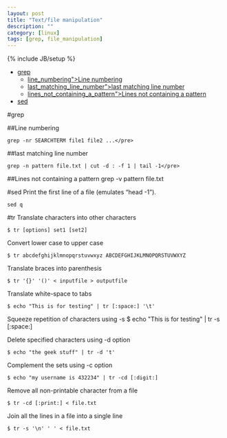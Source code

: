 ```yaml
---
layout: post
title: "Text/file manipulation"
description: ""
category: [linux]
tags: [grep, file_manipulation]
---
```

{% include JB/setup %}

* [grep](#grep)
  * [line_numbering">Line numbering</a></div></li>](#line_numbering">line-numbering</a></div></li>)
  * [last_matching_line_number">last matching line number</a></div></li>](#last_matching_line_number">last-matching-line-number</a></div></li>)
  * [lines_not_containing_a_pattern">Lines not containing a pattern</a></div></li>](#lines_not_containing_a_pattern">lines-not-containing-a-pattern</a></div></li>)
* [sed](#sed)

#grep

##Line numbering

    grep -nr SEARCHTERM file1 file2 ...</pre>

##last matching line number

    grep -n pattern file.txt | cut -d : -f 1 | tail -1</pre>

##Lines not containing a pattern
    grep -v pattern file.txt</pre>


#sed
Print the first line of a file (emulates “head -1”).

    sed q

#tr
Translate characters into other characters

    $ tr [options] set1 [set2]

Convert lower case to upper case

    $ tr abcdefghijklmnopqrstuvwxyz ABCDEFGHIJKLMNOPQRSTUVWXYZ  

Translate braces into parenthesis

    $ tr '{}' '()' < inputfile > outputfile   

Translate white-space to tabs

    $ echo "This is for testing" | tr [:space:] '\t'  

Squeeze repetition of characters using -s
    $ echo "This   is   for    testing" | tr -s [:space:]
      
Delete specified characters using -d option

    $ echo "the geek stuff" | tr -d 't'   

Complement the sets using -c option

    $ echo "my username is 432234" | tr -cd [:digit:]   

Remove all non-printable character from a file

    $ tr -cd [:print:] < file.txt   

Join all the lines in a file into a single line

    $ tr -s '\n' ' ' < file.txt   

